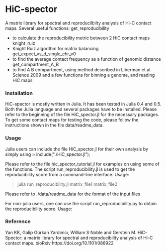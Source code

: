 # HiC-spector

A matrix library for spectral and reproducilbilty analysis of Hi-C contact maps. Several useful functions:
get_reproducibility
  - to calculate the reproducibility metric between 2 HiC contact maps
knight_ruiz
  - Knight Ruiz algorithm for matrix balancing
get_expect_vs_d_single_chr_v0
  - to find the average contact frequency as a function of genomic distance
get_compartment_A_B
  - to find A B compartment, using method described in Liberman et al. Science 2009
and a few functions for binning a genome, and reading HiC maps

<h3>Installation</h3> 
HiC-spector is mostly written in Julia. It has been tested in Julia 0.4 and 0.5. Both the Julia language and several packages have to be installed. Please refer to the beginning of the file HiC_spector.jl for the necessary packages. To get some contact maps for testing the code, please follow the instructions shown in the file data/readme_data.

<h3>Usage</h3>
Julia users can include the file HiC_spector.jl for their own analysis by simply using
> include("./HiC_spector.jl");

Please refer to the file hic_spector_tutorial.jl for examples on using some of the functions. 
The script run_reproducibility.jl is used to get the reproducibility score from a command-line interface. Usage:
> julia run_reproducibility.jl matrix_file1 matrix_file2 

Please refer to ./data/readme_data for the format of the input files

For non-julia users, one can use the script run_reproducibility.py to obtain the reproducibility score. Usage:


<h3>Reference</h3>
Yan KK, Galip Gürkan Yardımcı, William S Noble and Gerstein M. HiC-Spector: a matrix library for spectral and reproducibility analysis of Hi-C contact maps. bioRxiv https://doi.org/10.1101/088922
